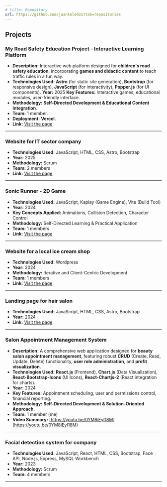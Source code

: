 ```yaml
---
# title: Repository
url: https://github.com/juantoledo1?tab=repositories
---
```

## Projects


### My Road Safety Education Project - Interactive Learning Platform
- **Description:** Interactive web platform designed for **children's road safety education**, incorporating **games and didactic content** to teach traffic rules in a fun way.
-  **Technologies Used:** **Astro** (for static site generation), **Bootstrap** (for responsive design), **JavaScript** (for interactivity), **Popper.js** (for UI components).
**Year:** 2025
**Key Features:** Interactive games, educational modules, user-friendly interface.
- **Methodology:** **Self-Directed Development & Educational Content Integration**.
- **Team:** 1 member.
- **Deployment:** **Vercel**.
- **Link:** [Visit the page](https://educacion-vial-kids.netlify.app/)

---

### Website for IT sector company
- **Technologies Used:** JavaScript, HTML, CSS, Astro, Bootstrap
- **Year:** 2025
- **Methodology:** Scrum
- **Team:** 2 members
- **Link:** [Visit the page](https://tekohatech.netlify.app/)

---

### Sonic Runner - 2D Game
- **Technologies Used:** JavaScript, Kaplay (Game Engine), Vite (Build Tool)
- **Year:** 2024
- **Key Concepts Applied:** Animations, Collision Detection, Character Control 
- **Methodology:** Self-Directed Learning & Practical Application
- **Team:** 1 members
- **Link:** [Visit the page](https://sonic-runner1.netlify.app)

---

### Website for a local ice cream shop
- **Technologies Used:** Wordpress 
- **Year:** 2024
- **Methodology:** Iterative and Client-Centric Development
- **Team:** 1 members
- **Link:** [Visit the page](https://paliachi.com/)

---



### Landing page for hair salon
- **Technologies Used:** JavaScript, HTML, CSS, Astro, Bootstrap
- **Year:** 2024
- **Link:** [Visit the page](https://betelgeusee.netlify.app/)

---


### **Salon Appointment Management System**

-  **Description:** A comprehensive web application designed for **beauty salon appointment management**, featuring robust **CRUD** (Create, Read, Update, Delete) functionality, **user role administration**, and **profit visualization**.
-  **Technologies Used:** **React.js** (Frontend), **Chart.js** (Data Visualization), **React-Bootstrap-Icons** (UI Icons), **React-Chartjs-2** (React integration for charts).
-  **Year:** 2024
-  **Key Features:** Appointment scheduling, user and permissions control, financial reporting.
-  **Methodology:** **Self-Directed Development & Solution-Oriented Approach**.
-  **Team:** 1 member (me)
-  **Video Summary:** [https://youtu.be/0YM8iEyI18M](https://youtu.be/0YM8iEyI18M)

---

### Facial detection system for company
- **Technologies Used:** JavaScript, React, HTML, CSS, Bootstrap, Face API, Node.js, Express, MySQL Workbench
- **Year:** 2023
- **Methodology:** Scrum
- **Team:** 4 members

---

